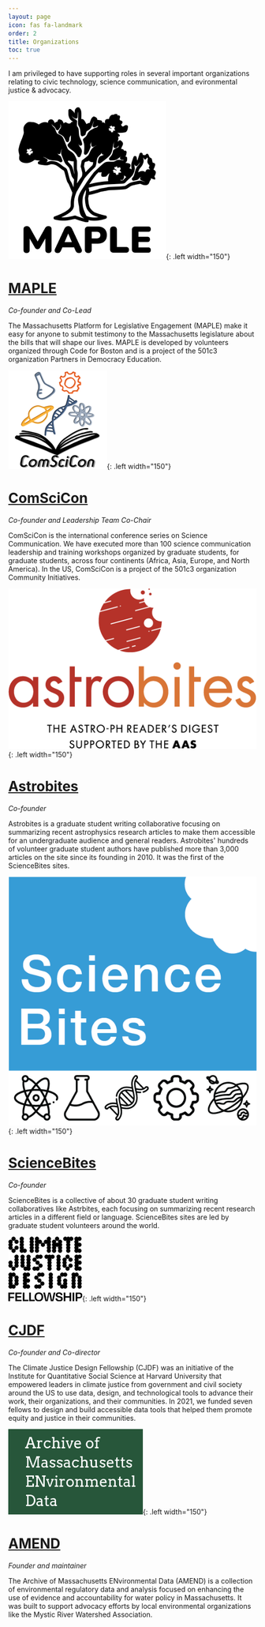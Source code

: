 ```yaml
---
layout: page
icon: fas fa-landmark
order: 2
title: Organizations
toc: true
---
```


I am privileged to have supporting roles in several important organizations relating to civic technology, science communication, and evironmental justice & advocacy.


![MAPLE logo](/assets/img/logos/maple.png){: .left width="150"}
# [MAPLE](https://mapletestimony.org)

*Co-founder and Co-Lead*

The Massachusetts Platform for Legislative Engagement (MAPLE) make it easy for anyone to submit testimony to the Massachusetts legislature about the bills that will shape our lives. MAPLE is developed by volunteers organized through Code for Boston and is a project of the 501c3 organization Partners in Democracy Education.

![ComSciCon logo](/assets/img/logos/comscicon.png){: .left width="150"}
# [ComSciCon](https://www.comscicon.org)

*Co-founder and Leadership Team Co-Chair*

ComSciCon is the international conference series on Science Communication. We have executed more than 100 science communication leadership and training workshops organized by graduate students, for graduate students, across four continents (Africa, Asia, Europe, and North America). In the US, ComSciCon is a project of the 501c3 organization Community Initiatives.

![Astrobites logo](/assets/img/logos/astrobites.png){: .left width="150"}
# [Astrobites](https://astrobites.org)

*Co-founder*

Astrobites is a graduate student writing collaborative focusing on summarizing recent astrophysics research articles to make them accessible for an undergraduate audience and general readers. Astrobites' hundreds of volunteer graduate student authors have published more than 3,000 articles on the site since its founding in 2010. It was the first of the ScienceBites sites.

![ScienceBites logo](/assets/img/logos/sciencebites.png){: .left width="150"}
# [ScienceBites](https://sciencebites.org)

*Co-founder*

ScienceBites is a collective of about 30 graduate student writing collaboratives like Astrbites, each focusing on summarizing recent research articles in a different field or language. ScienceBites sites are led by graduate student volunteers around the world.

![CJDF logo](/assets/img/logos/cjdf.png){: .left width="150"}
# [CJDF](https://climatefellowship.org)

*Co-founder and Co-director*

The Climate Justice Design Fellowship (CJDF) was an initiative of the Institute for Quantitative Social Science at Harvard University that empowered leaders in climate justice from government and civil society around the US to use data, design, and technological tools to advance their work, their organizations, and their communities. In 2021, we funded seven fellows to design and build accessible data tools that helped them promote equity and justice in their communities.


![AMEND logo](/assets/img/logos/amend.png){: .left width="150"}
# [AMEND](https://openamend.org)

*Founder and maintainer*

The Archive of Massachusetts ENvironmental Data (AMEND) is a collection of environmental regulatory data and analysis focused on enhancing the use of evidence and accountability for water policy in Massachusetts. It was built to support advocacy efforts by local environmental organizations like the Mystic River Watershed Association.
